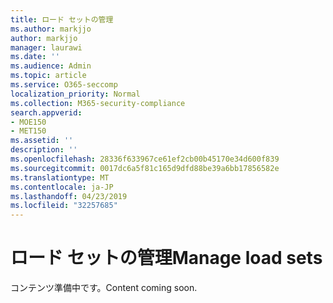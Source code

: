 ```yaml
---
title: ロード セットの管理
ms.author: markjjo
author: markjjo
manager: laurawi
ms.date: ''
ms.audience: Admin
ms.topic: article
ms.service: O365-seccomp
localization_priority: Normal
ms.collection: M365-security-compliance
search.appverid:
- MOE150
- MET150
ms.assetid: ''
description: ''
ms.openlocfilehash: 28336f633967ce61ef2cb00b45170e34d600f839
ms.sourcegitcommit: 0017dc6a5f81c165d9dfd88be39a6bb17856582e
ms.translationtype: MT
ms.contentlocale: ja-JP
ms.lasthandoff: 04/23/2019
ms.locfileid: "32257685"
---
```

# <a name="manage-load-sets"></a><span data-ttu-id="eb8c4-102">ロード セットの管理</span><span class="sxs-lookup"><span data-stu-id="eb8c4-102">Manage load sets</span></span>

<span data-ttu-id="eb8c4-103">コンテンツ準備中です。</span><span class="sxs-lookup"><span data-stu-id="eb8c4-103">Content coming soon.</span></span>